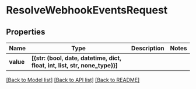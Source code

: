 # ResolveWebhookEventsRequest


## Properties
Name | Type | Description | Notes
------------ | ------------- | ------------- | -------------
**value** | **[{str: (bool, date, datetime, dict, float, int, list, str, none_type)}]** |  | 

[[Back to Model list]](../../README.md#documentation-for-models) [[Back to API list]](../../README.md#documentation-for-api-endpoints) [[Back to README]](../../README.md)


